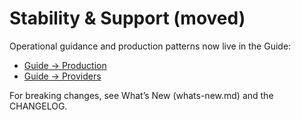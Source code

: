 # Stability & Support (moved)

Operational guidance and production patterns now live in the Guide:

- [Guide → Production](guide/production.md)
- [Guide → Providers](guide/providers.md)

For breaking changes, see What’s New (whats-new.md) and the CHANGELOG.
